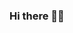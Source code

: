 ### Hi there 👋🤔

<!--
**Feccia29/Feccia29** is a ✨ _special_ ✨ repository because its `README.md` (this file) appears on your GitHub profile.

Here are some ideas to get you started:

- 🔭 I’m currently working on repository's GitHub
- 🌱 I’m currently learning operating systems
- 🤔 I’m looking for help with your swimming and physical form))
- 💬 Ask me about operating systems
- 📫 How to reach me: nohow)
- ⚡ Fun fact: What am i dooing here!?😄
-->

